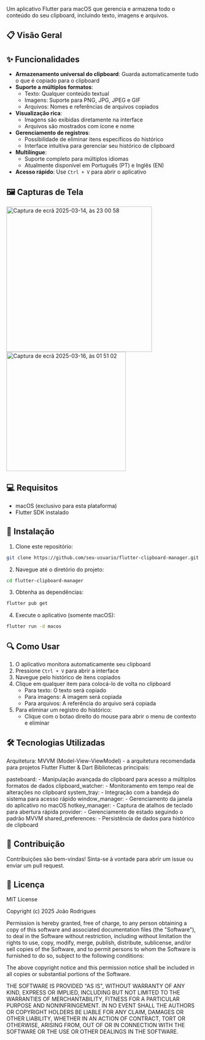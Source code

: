 Um aplicativo Flutter para macOS que gerencia e armazena todo o conteúdo do seu clipboard, incluindo texto, imagens e arquivos.

## 📋 Visão Geral

## ✨ Funcionalidades
- **Armazenamento universal do clipboard**: Guarda automaticamente tudo o que é copiado para o clipboard
 - **Suporte a múltiplos formatos**:
   - Texto: Qualquer conteúdo textual
   - Imagens: Suporte para PNG, JPG, JPEG e GIF
   - Arquivos: Nomes e referências de arquivos copiados
 - **Visualização rica**: 
   - Imagens são exibidas diretamente na interface
   - Arquivos são mostrados com ícone e nome
 - **Gerenciamento de registros**:
   - Possibilidade de eliminar itens específicos do histórico
   - Interface intuitiva para gerenciar seu histórico de clipboard
 - **Multilíngue**:
   - Suporte completo para múltiplos idiomas
   - Atualmente disponível em Português (PT) e Inglês (EN)
 - **Acesso rápido**: Use `Ctrl + V` para abrir o aplicativo
## 🖼️ Capturas de Tela
 
 <img width="379" alt="Captura de ecrã 2025-03-14, às 23 00 58" src="https://github.com/user-attachments/assets/c81f7026-350f-468f-8b10-1905bf2a9846" />
 <img width="311" alt="Captura de ecrã 2025-03-16, às 01 51 02" src="https://github.com/user-attachments/assets/ce037f89-87fa-4b20-be9f-17fa5f400590" />

 
 ## 💻 Requisitos
 
 - macOS (exclusivo para esta plataforma)
 - Flutter SDK instalado
 
 ## 🚀 Instalação
 
 1. Clone este repositório:
 ```bash
 git clone https://github.com/seu-usuario/flutter-clipboard-manager.git
 ```
 
 2. Navegue até o diretório do projeto:
 ```bash
 cd flutter-clipboard-manager
 ```
 
 3. Obtenha as dependências:
 ```bash
 flutter pub get
 ```
 
 4. Execute o aplicativo (somente macOS):
 ```bash
 flutter run -d macos
 ```
 
 ## 🔍 Como Usar
 
 1. O aplicativo monitora automaticamente seu clipboard
 2. Pressione `Ctrl + V` para abrir a interface
 3. Navegue pelo histórico de itens copiados
 4. Clique em qualquer item para colocá-lo de volta no clipboard
    - Para texto: O texto será copiado
    - Para imagens: A imagem será copiada
    - Para arquivos: A referência do arquivo será copiada
 5. Para eliminar um registro do histórico:
    - Clique com o botao direito do mouse para abrir o menu de contexto e eliminar
      
 ## 🛠️ Tecnologias Utilizadas
 
 Arquitetura: MVVM (Model-View-ViewModel) - a arquitetura recomendada para projetos Flutter
 Flutter & Dart
 Bibliotecas principais:
 
 pasteboard:  - Manipulação avançada do clipboard para acesso a múltiplos formatos de dados
 clipboard_watcher:  - Monitoramento em tempo real de alterações no clipboard
 system_tray:  - Integração com a bandeja do sistema para acesso rápido
 window_manager:  - Gerenciamento da janela do aplicativo no macOS
 hotkey_manager:  - Captura de atalhos de teclado para abertura rápida
 provider:  - Gerenciamento de estado seguindo o padrão MVVM
 shared_preferences:  - Persistência de dados para histórico de clipboard
 
 ## 🤝 Contribuição
 
 Contribuições são bem-vindas! Sinta-se à vontade para abrir um issue ou enviar um pull request.
 
 ## 📄 Licença
 
 MIT License
 
 Copyright (c) 2025 João Rodrigues
 
 Permission is hereby granted, free of charge, to any person obtaining a copy
 of this software and associated documentation files (the "Software"), to deal
 in the Software without restriction, including without limitation the rights
 to use, copy, modify, merge, publish, distribute, sublicense, and/or sell
 copies of the Software, and to permit persons to whom the Software is
 furnished to do so, subject to the following conditions:
 
 The above copyright notice and this permission notice shall be included in all
 copies or substantial portions of the Software.
 
 THE SOFTWARE IS PROVIDED "AS IS", WITHOUT WARRANTY OF ANY KIND, EXPRESS OR
 IMPLIED, INCLUDING BUT NOT LIMITED TO THE WARRANTIES OF MERCHANTABILITY,
 FITNESS FOR A PARTICULAR PURPOSE AND NONINFRINGEMENT. IN NO EVENT SHALL THE
 AUTHORS OR COPYRIGHT HOLDERS BE LIABLE FOR ANY CLAIM, DAMAGES OR OTHER
 LIABILITY, WHETHER IN AN ACTION OF CONTRACT, TORT OR OTHERWISE, ARISING FROM,
 OUT OF OR IN CONNECTION WITH THE SOFTWARE OR THE USE OR OTHER DEALINGS IN THE
 SOFTWARE.
